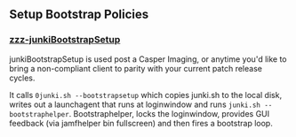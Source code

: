 Setup Bootstrap Policies
------------------------

### [zzz-junkiBootstrapSetup](id:junkiBootstrapSetup)

junkiBootstrapSetup is used post a Casper Imaging, or anytime you'd like to bring a non-compliant client to parity with your current patch release cycles.

It calls `0junki.sh --bootstrapsetup` which copies junki.sh to the local disk, writes out a launchagent that runs at loginwindow and runs `junki.sh --bootstraphelper`. Bootstraphelper, locks the loginwindow, provides GUI feedback (via jamfhelper bin fullscreen) and then fires a bootstrap loop.


